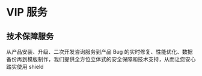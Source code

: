 # VIP 服务

## 技术保障服务

从产品安装、升级、二次开发咨询服务到产品 Bug 的实时修复、性能优化、数据备份再到模版制作，我们提供全方位立体式的安全保障和技术支持，从而让您安心踏实使用 shield
